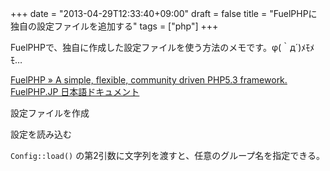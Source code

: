 +++
date = "2013-04-29T12:33:40+09:00"
draft = false
title = "FuelPHPに独自の設定ファイルを追加する"
tags = ["php"]
+++

FuelPHPで、独自に作成した設定ファイルを使う方法のメモです。φ(｀д´)ﾒﾓﾒﾓ…

<!--more-->

<a href="http://fuelphp.com/" target="_blank">FuelPHP » A simple, flexible, community driven PHP5.3 framework.</a>
<a href="http://fuelphp.jp/" target="_blank">FuelPHP.JP 日本語ドキュメント</a>

設定ファイルを作成
<script src="https://gist.github.com/ackintosh/5480241.js?file=gistfile1.php"></script>

設定を読み込む
<script src="https://gist.github.com/ackintosh/5480241.js?file=gistfile2.php"></script>

`Config::load()` の第2引数に文字列を渡すと、任意のグループ名を指定できる。

